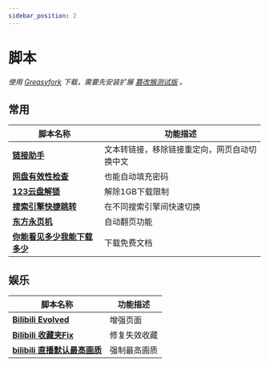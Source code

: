 ```yaml
---
sidebar_position: 2
---
```


# 脚本

*使用 [Greasyfork](https://greasyfork.org/) 下载，需要先安装扩展 [篡改猴测试版](https://chromewebstore.google.com/detail/%E7%AF%A1%E6%94%B9%E7%8C%B4%E6%B5%8B%E8%AF%95%E7%89%88/gcalenpjmijncebpfijmoaglllgpjagf) 。*

## 常用

| 脚本名称 | 功能描述 |
|---------|---------|
| **[链接助手](https://greasyfork.org/zh-CN/scripts/422773)** | 文本转链接，移除链接重定向，网页自动切换中文 |
| **[网盘有效性检查](https://greasyfork.org/zh-CN/scripts/439266)** | 也能自动填充密码 |
| **[123云盘解锁](https://greasyfork.org/zh-CN/scripts/519353)** | 解除1GB下载限制 |
| **[搜索引擎快捷跳转](https://greasyfork.org/zh-CN/scripts/27752)** | 在不同搜索引擎间快速切换 |
| **[东方永页机](https://greasyfork.org/zh-CN/scripts/438684)** | 自动翻页功能 |
| **[你能看见多少我能下载多少](https://greasyfork.org/zh-CN/scripts/486211)** | 下载免费文档 |

## 娱乐

| 脚本名称 | 功能描述 |
|---------|---------|
| **[Bilibili Evolved](https://github.com/the1812/Bilibili-Evolved)** | 增强页面 |
| **[Bilibili 收藏夹Fix](https://greasyfork.org/zh-CN/scripts/489224)** | 修复失效收藏 |
| **[bilibili 直播默认最高画质](https://greasyfork.org/zh-CN/scripts/441090)** | 强制最高画质 |